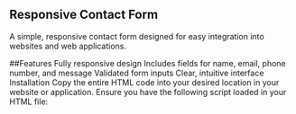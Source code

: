 ## Responsive Contact Form
A simple, responsive contact form designed for easy integration into websites and web applications.

##Features
Fully responsive design
Includes fields for name, email, phone number, and message
Validated form inputs
Clear, intuitive interface
Installation
Copy the entire HTML code into your desired location in your website or application.
Ensure you have the following script loaded in your HTML file:
